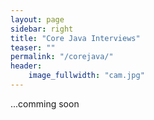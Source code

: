 ```yaml
---
layout: page
sidebar: right
title: "Core Java Interviews"
teaser: ""
permalink: "/corejava/"
header:
    image_fullwidth: "cam.jpg"
---
```

...comming soon
